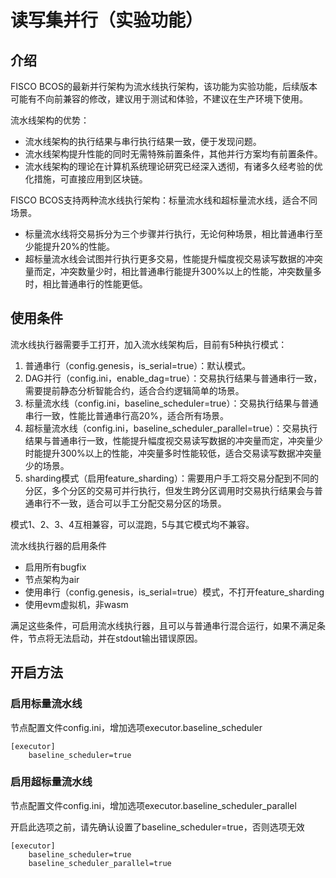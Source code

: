 # 读写集并行（实验功能）

## 介绍

FISCO BCOS的最新并行架构为流水线执行架构，该功能为实验功能，后续版本可能有不向前兼容的修改，建议用于测试和体验，不建议在生产环境下使用。

流水线架构的优势：
- 流水线架构的执行结果与串行执行结果一致，便于发现问题。
- 流水线架构提升性能的同时无需特殊前置条件，其他并行方案均有前置条件。
- 流水线架构的理论在计算机系统理论研究已经深入透彻，有诸多久经考验的优化措施，可直接应用到区块链。

FISCO BCOS支持两种流水线执行架构：标量流水线和超标量流水线，适合不同场景。
- 标量流水线将交易拆分为三个步骤并行执行，无论何种场景，相比普通串行至少能提升20%的性能。
- 超标量流水线会试图并行执行更多交易，性能提升幅度视交易读写数据的冲突量而定，冲突数量少时，相比普通串行能提升300%以上的性能，冲突数量多时，相比普通串行的性能更低。

## 使用条件

流水线执行器需要手工打开，加入流水线架构后，目前有5种执行模式：
1. 普通串行（config.genesis，is_serial=true）：默认模式。
1. DAG并行（config.ini，enable_dag=true）：交易执行结果与普通串行一致，需要提前静态分析智能合约，适合合约逻辑简单的场景。
1. 标量流水线（config.ini，baseline_scheduler=true）：交易执行结果与普通串行一致，性能比普通串行高20%，适合所有场景。
1. 超标量流水线（config.ini，baseline_scheduler_parallel=true）：交易执行结果与普通串行一致，性能提升幅度视交易读写数据的冲突量而定，冲突量少时能提升300%以上的性能，冲突量多时性能较低，适合交易读写数据冲突量少的场景。
1. sharding模式（启用feature_sharding）：需要用户手工将交易分配到不同的分区，多个分区的交易可并行执行，但发生跨分区调用时交易执行结果会与普通串行不一致，适合可以手工分配交易分区的场景。

模式1、2、3、4互相兼容，可以混跑，5与其它模式均不兼容。

流水线执行器的启用条件
- 启用所有bugfix
- 节点架构为air
- 使用串行（config.genesis，is_serial=true）模式，不打开feature_sharding
- 使用evm虚拟机，非wasm

满足这些条件，可启用流水线执行器，且可以与普通串行混合运行，如果不满足条件，节点将无法启动，并在stdout输出错误原因。

## 开启方法

### 启用标量流水线

节点配置文件config.ini，增加选项executor.baseline_scheduler

```
[executor]
    baseline_scheduler=true
```

### 启用超标量流水线

节点配置文件config.ini，增加选项executor.baseline_scheduler_parallel

开启此选项之前，请先确认设置了baseline_scheduler=true，否则选项无效

```
[executor]
    baseline_scheduler=true
    baseline_scheduler_parallel=true
```


